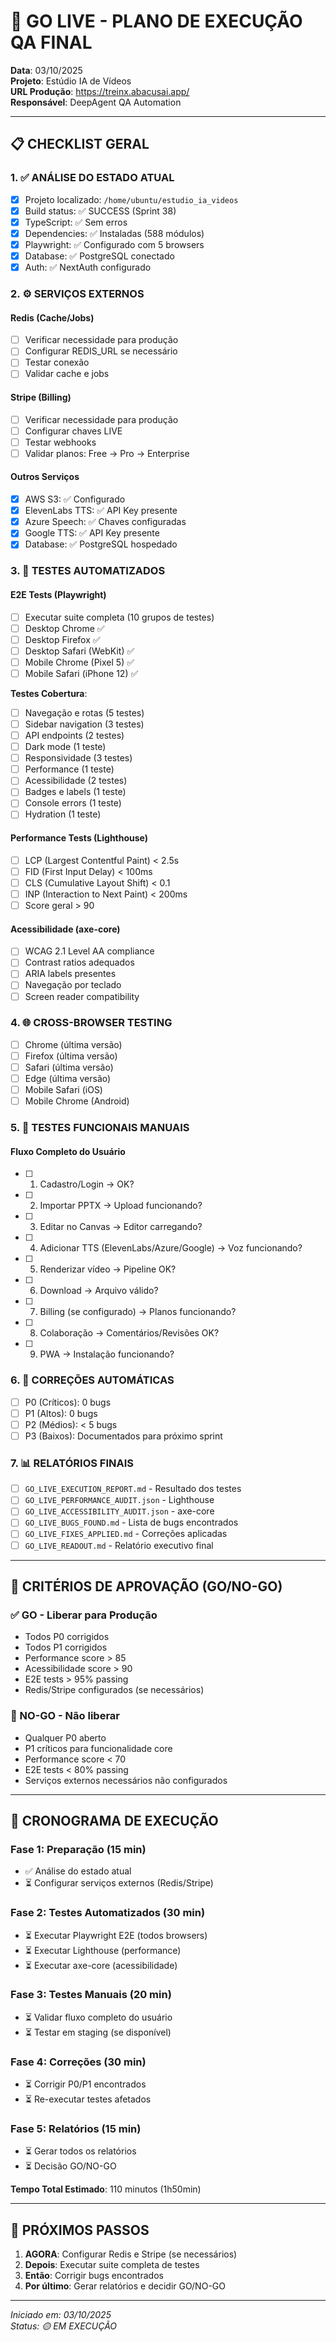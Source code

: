 
# 🚀 GO LIVE - PLANO DE EXECUÇÃO QA FINAL

**Data**: 03/10/2025  
**Projeto**: Estúdio IA de Vídeos  
**URL Produção**: https://treinx.abacusai.app/  
**Responsável**: DeepAgent QA Automation

---

## 📋 CHECKLIST GERAL

### 1. ✅ ANÁLISE DO ESTADO ATUAL
- [x] Projeto localizado: `/home/ubuntu/estudio_ia_videos`
- [x] Build status: ✅ SUCCESS (Sprint 38)
- [x] TypeScript: ✅ Sem erros
- [x] Dependencies: ✅ Instaladas (588 módulos)
- [x] Playwright: ✅ Configurado com 5 browsers
- [x] Database: ✅ PostgreSQL conectado
- [x] Auth: ✅ NextAuth configurado

### 2. ⚙️ SERVIÇOS EXTERNOS

#### Redis (Cache/Jobs)
- [ ] Verificar necessidade para produção
- [ ] Configurar REDIS_URL se necessário
- [ ] Testar conexão
- [ ] Validar cache e jobs

#### Stripe (Billing)
- [ ] Verificar necessidade para produção
- [ ] Configurar chaves LIVE
- [ ] Testar webhooks
- [ ] Validar planos: Free → Pro → Enterprise

#### Outros Serviços
- [x] AWS S3: ✅ Configurado
- [x] ElevenLabs TTS: ✅ API Key presente
- [x] Azure Speech: ✅ Chaves configuradas
- [x] Google TTS: ✅ API Key presente
- [x] Database: ✅ PostgreSQL hospedado

### 3. 🧪 TESTES AUTOMATIZADOS

#### E2E Tests (Playwright)
- [ ] Executar suite completa (10 grupos de testes)
- [ ] Desktop Chrome ✅
- [ ] Desktop Firefox ✅
- [ ] Desktop Safari (WebKit) ✅
- [ ] Mobile Chrome (Pixel 5) ✅
- [ ] Mobile Safari (iPhone 12) ✅

**Testes Cobertura**:
- [ ] Navegação e rotas (5 testes)
- [ ] Sidebar navigation (3 testes)
- [ ] API endpoints (2 testes)
- [ ] Dark mode (1 teste)
- [ ] Responsividade (3 testes)
- [ ] Performance (1 teste)
- [ ] Acessibilidade (2 testes)
- [ ] Badges e labels (1 teste)
- [ ] Console errors (1 teste)
- [ ] Hydration (1 teste)

#### Performance Tests (Lighthouse)
- [ ] LCP (Largest Contentful Paint) < 2.5s
- [ ] FID (First Input Delay) < 100ms
- [ ] CLS (Cumulative Layout Shift) < 0.1
- [ ] INP (Interaction to Next Paint) < 200ms
- [ ] Score geral > 90

#### Acessibilidade (axe-core)
- [ ] WCAG 2.1 Level AA compliance
- [ ] Contrast ratios adequados
- [ ] ARIA labels presentes
- [ ] Navegação por teclado
- [ ] Screen reader compatibility

### 4. 🌐 CROSS-BROWSER TESTING

- [ ] Chrome (última versão)
- [ ] Firefox (última versão)
- [ ] Safari (última versão)
- [ ] Edge (última versão)
- [ ] Mobile Safari (iOS)
- [ ] Mobile Chrome (Android)

### 5. 🎯 TESTES FUNCIONAIS MANUAIS

#### Fluxo Completo do Usuário
- [ ] 1. Cadastro/Login → OK?
- [ ] 2. Importar PPTX → Upload funcionando?
- [ ] 3. Editar no Canvas → Editor carregando?
- [ ] 4. Adicionar TTS (ElevenLabs/Azure/Google) → Voz funcionando?
- [ ] 5. Renderizar vídeo → Pipeline OK?
- [ ] 6. Download → Arquivo válido?
- [ ] 7. Billing (se configurado) → Planos funcionando?
- [ ] 8. Colaboração → Comentários/Revisões OK?
- [ ] 9. PWA → Instalação funcionando?

### 6. 🐛 CORREÇÕES AUTOMÁTICAS

- [ ] P0 (Críticos): 0 bugs
- [ ] P1 (Altos): 0 bugs
- [ ] P2 (Médios): < 5 bugs
- [ ] P3 (Baixos): Documentados para próximo sprint

### 7. 📊 RELATÓRIOS FINAIS

- [ ] `GO_LIVE_EXECUTION_REPORT.md` - Resultado dos testes
- [ ] `GO_LIVE_PERFORMANCE_AUDIT.json` - Lighthouse
- [ ] `GO_LIVE_ACCESSIBILITY_AUDIT.json` - axe-core
- [ ] `GO_LIVE_BUGS_FOUND.md` - Lista de bugs encontrados
- [ ] `GO_LIVE_FIXES_APPLIED.md` - Correções aplicadas
- [ ] `GO_LIVE_READOUT.md` - Relatório executivo final

---

## 🚦 CRITÉRIOS DE APROVAÇÃO (GO/NO-GO)

### ✅ GO - Liberar para Produção
- Todos P0 corrigidos
- Todos P1 corrigidos
- Performance score > 85
- Acessibilidade score > 90
- E2E tests > 95% passing
- Redis/Stripe configurados (se necessários)

### 🛑 NO-GO - Não liberar
- Qualquer P0 aberto
- P1 críticos para funcionalidade core
- Performance score < 70
- E2E tests < 80% passing
- Serviços externos necessários não configurados

---

## 📅 CRONOGRAMA DE EXECUÇÃO

### Fase 1: Preparação (15 min)
- ✅ Análise do estado atual
- ⏳ Configurar serviços externos (Redis/Stripe)

### Fase 2: Testes Automatizados (30 min)
- ⏳ Executar Playwright E2E (todos browsers)
- ⏳ Executar Lighthouse (performance)
- ⏳ Executar axe-core (acessibilidade)

### Fase 3: Testes Manuais (20 min)
- ⏳ Validar fluxo completo do usuário
- ⏳ Testar em staging (se disponível)

### Fase 4: Correções (30 min)
- ⏳ Corrigir P0/P1 encontrados
- ⏳ Re-executar testes afetados

### Fase 5: Relatórios (15 min)
- ⏳ Gerar todos os relatórios
- ⏳ Decisão GO/NO-GO

**Tempo Total Estimado**: 110 minutos (1h50min)

---

## 🎯 PRÓXIMOS PASSOS

1. **AGORA**: Configurar Redis e Stripe (se necessários)
2. **Depois**: Executar suite completa de testes
3. **Então**: Corrigir bugs encontrados
4. **Por último**: Gerar relatórios e decidir GO/NO-GO

---

*Iniciado em: 03/10/2025*  
*Status: 🟡 EM EXECUÇÃO*

